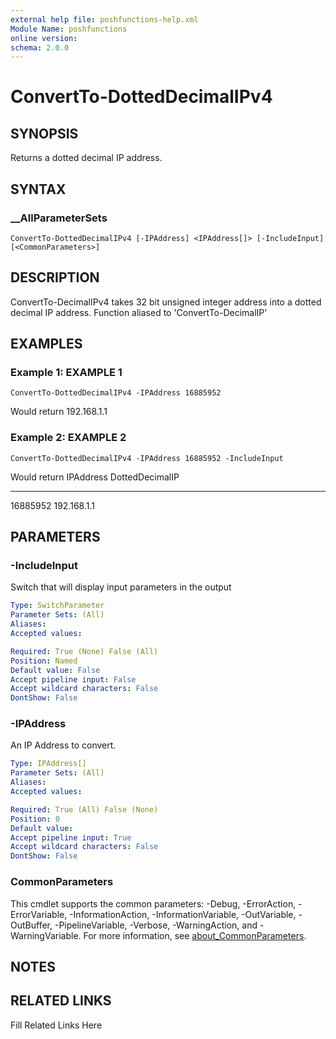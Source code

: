 ```yaml
---
external help file: poshfunctions-help.xml
Module Name: poshfunctions
online version: 
schema: 2.0.0
---
```


# ConvertTo-DottedDecimalIPv4

## SYNOPSIS

Returns a dotted decimal IP address.

## SYNTAX

### __AllParameterSets

```
ConvertTo-DottedDecimalIPv4 [-IPAddress] <IPAddress[]> [-IncludeInput] [<CommonParameters>]
```

## DESCRIPTION

ConvertTo-DecimalIPv4 takes 32 bit unsigned integer address into a dotted decimal IP address.
Function aliased to 'ConvertTo-DecimalIP'


## EXAMPLES

### Example 1: EXAMPLE 1

```
ConvertTo-DottedDecimalIPv4 -IPAddress 16885952
```

Would return
192.168.1.1





### Example 2: EXAMPLE 2

```
ConvertTo-DottedDecimalIPv4 -IPAddress 16885952 -IncludeInput
```

Would return
IPAddress DottedDecimalIP
--------- ---------------
16885952 192.168.1.1






## PARAMETERS

### -IncludeInput

Switch that will display input parameters in the output

```yaml
Type: SwitchParameter
Parameter Sets: (All)
Aliases: 
Accepted values: 

Required: True (None) False (All)
Position: Named
Default value: False
Accept pipeline input: False
Accept wildcard characters: False
DontShow: False
```

### -IPAddress

An IP Address to convert.

```yaml
Type: IPAddress[]
Parameter Sets: (All)
Aliases: 
Accepted values: 

Required: True (All) False (None)
Position: 0
Default value: 
Accept pipeline input: True
Accept wildcard characters: False
DontShow: False
```


### CommonParameters

This cmdlet supports the common parameters: -Debug, -ErrorAction, -ErrorVariable, -InformationAction, -InformationVariable, -OutVariable, -OutBuffer, -PipelineVariable, -Verbose, -WarningAction, and -WarningVariable. For more information, see [about_CommonParameters](http://go.microsoft.com/fwlink/?LinkID=113216).

## NOTES



## RELATED LINKS

Fill Related Links Here


